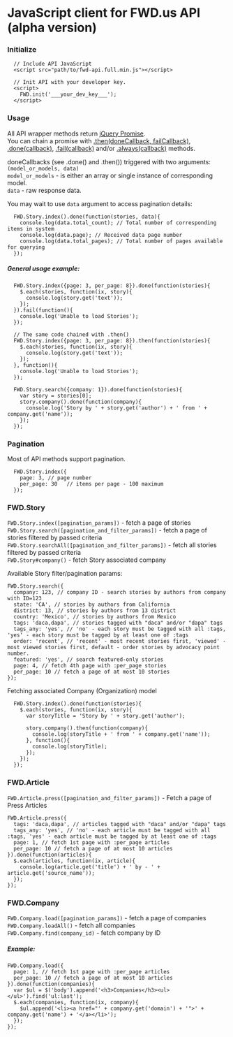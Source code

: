 # JavaScript client for FWD.us API (alpha version)
### Initialize
```
  // Include API JavaScript
  <script src="path/to/fwd-api.full.min.js"></script>
  
  // Init API with your developer key.
  <script>
    FWD.init('___your_dev_key___');
  </script>
```


### Usage
All API wrapper methods return [jQuery Promise](https://api.jquery.com/promise/).  
You can chain a promise with [.then(doneCallback, failCallback)](https://api.jquery.com/deferred.then/), 
[.done(callback)](https://api.jquery.com/deferred.done/), 
[.fail(callback)](https://api.jquery.com/deferred.fail/) 
and/or [.always(callback)](https://api.jquery.com/deferred.always/) methods.

doneCallbacks (see .done() and .then()) triggered with two arguments: `(model_or_models, data)`  
`model_or_models` - is either an array or single instance of corresponding model.  
`data` - raw response data.

You may wait to use `data` argument to access pagination details:
```
  FWD.Story.index().done(function(stories, data){
    console.log(data.total_count); // Total number of corresponding items in system
    console.log(data.page); // Received data page number
    console.log(data.total_pages); // Total number of pages available for querying 
  });
```
  
##### General usage example:
```
  FWD.Story.index({page: 3, per_page: 8}).done(function(stories){
    $.each(stories, function(ix, story){
      console.log(story.get('text'));
    });
  }).fail(function(){
    console.log('Unable to load Stories');
  });
  
  // The same code chained with .then()
  FWD.Story.index({page: 3, per_page: 8}).then(function(stories){
    $.each(stories, function(ix, story){
      console.log(story.get('text'));
    });
  }, function(){
    console.log('Unable to load Stories');
  });
  
  FWD.Story.search({company: 1}).done(function(stories){
    var story = stories[0];  
    story.company().done(function(company){
      console.log('Story by ' + story.get('author') + ' from ' + company.get('name'));
    });
  });
```

### Pagination
Most of API methods support pagination.
```
  FWD.Story.index({
    page: 3, // page number
    per_page: 30   // items per page - 100 maximum
  });
```


### FWD.Story
`FWD.Story.index([pagination_params])` - fetch a page of stories  
`FWD.Story.search([pagination_and_filter_params])` - fetch a page of stories filtered by passed criteria  
`FWD.Story.searchAll([pagination_and_filter_params])` - fetch all stories filtered by passed criteria  
`FWD.Story#company()` - fetch Story associated company    

Available Story filter/pagination params:
```
FWD.Story.search({
  company: 123, // company ID - search stories by authors from company with ID=123 
  state: 'CA', // stories by authors from California  
  district: 13, // stories by authors from 13 district 
  country: 'Mexico', // stories by authors from Mexico 
  tags: 'daca,dapa', // stories tagged with "daca" and/or "dapa" tags 
  tags_any: 'yes', // 'no' - each story must be tagged with all :tags, 'yes' - each story must be tagged by at least one of :tags
  order: 'recent', // 'recent' - most recent stories first, 'viewed' - most viewed stories first, default - order stories by advocacy point number.
  featured: 'yes', // search featured-only stories
  page: 4, // fetch 4th page with :per_page stories
  per_page: 10 // fetch a page of at most 10 stories 
});
```

Fetching associated Company (Organization) model 
```
  FWD.Story.index().done(function(stories){
    $.each(stories, function(ix, story){
      var storyTitle = 'Story by ' + story.get('author');
        
      story.company().then(function(company){
        console.log(storyTitle + ' from ' + company.get('name'));
      }, function(){
        console.log(storyTitle);
      });
    });
  });
```

### FWD.Article
`FWD.Article.press([pagination_and_filter_params])` - Fetch a page of Press Articles

```
FWD.Article.press({
  tags: 'daca,dapa', // articles tagged with "daca" and/or "dapa" tags 
  tags_any: 'yes', // 'no' - each article must be tagged with all :tags, 'yes' - each article must be tagged by at least one of :tags
  page: 1, // fetch 1st page with :per_page articles
  per_page: 10 // fetch a page of at most 10 articles 
}).done(function(articles){
  $.each(articles, function(ix, article){
    console.log(article.get('title') + ' by - ' + article.get('source_name'));
  });
});
```
   

### FWD.Company
`FWD.Company.load([pagination_params])` - fetch a page of companies  
`FWD.Company.loadAll()` - fetch all companies  
`FWD.Company.find(company_id)` - fetch company by ID

##### Example:
```
FWD.Company.load({
  page: 1, // fetch 1st page with :per_page articles
  per_page: 10 // fetch a page of at most 10 articles 
}).done(function(companies){
  var $ul = $('body').append('<h3>Companies</h3><ul></ul>').find('ul:last');
  $.each(companies, function(ix, company){
    $ul.append('<li><a href="' + company.get('domain') + '">' + company.get('name') + '</a></li>');    
  });
});
```
